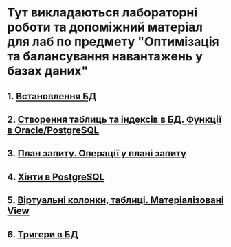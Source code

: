 # Тут викладаються лабораторні роботи та допоміжний матеріал для лаб по предмету "Оптимізація та балансування навантажень у базах даних"

## 1. [Встановлення БД](https://github.com/halushko/kpi_ist_labs/blob/ed169d14928b8dc38a580521f6b6835867dbe6c7/db_optimization/lab01)
## 2. [Створення таблиць та індексів в БД. Функції в Oracle/PostgreSQL](https://github.com/halushko/kpi_ist_labs/blob/da2dbcbb367916910a623cc3e28c2eb67d714f83/db_optimization/lab02)
## 3. [План запиту. Операції у плані запиту](https://github.com/halushko/kpi_ist_labs/blob/ebd129f57783867140bc7613c05b4763389fd811/db_optimization/lab03)
## 4. [Хінти в PostgreSQL](https://github.com/halushko/kpi_ist_labs/blob/87c1b9f264698ff7b93b00d388fc8b3f8cbbebb6/db_optimization/lab04)
## 5. [Віртуальні колонки, таблиці. Матеріалізовані View](https://github.com/halushko/kpi_ist_labs/blob/87c1b9f264698ff7b93b00d388fc8b3f8cbbebb6/db_optimization/lab05)
## 6. [Тригери в БД](https://github.com/halushko/kpi_ist_labs/blob/87c1b9f264698ff7b93b00d388fc8b3f8cbbebb6/db_optimization/lab06)

